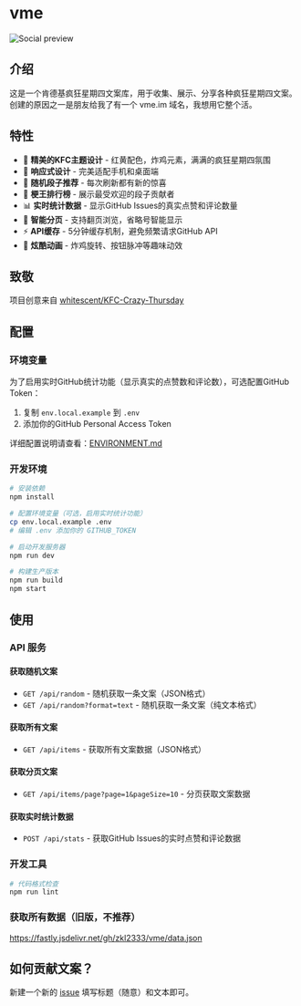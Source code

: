 # vme

![Social preview](https://repository-images.githubusercontent.com/784130959/c8f54bbe-3f0e-4588-8928-e02702b946e5)

## 介绍

这是一个肯德基疯狂星期四文案库，用于收集、展示、分享各种疯狂星期四文案。
创建的原因之一是朋友给我了有一个 vme.im 域名，我想用它整个活。

## 特性

- 🍗 **精美的KFC主题设计** - 红黄配色，炸鸡元素，满满的疯狂星期四氛围
- 📱 **响应式设计** - 完美适配手机和桌面端
- 🎲 **随机段子推荐** - 每次刷新都有新的惊喜
- 👑 **梗王排行榜** - 展示最受欢迎的段子贡献者
- 📊 **实时统计数据** - 显示GitHub Issues的真实点赞和评论数量
- 📄 **智能分页** - 支持翻页浏览，省略号智能显示
- ⚡ **API缓存** - 5分钟缓存机制，避免频繁请求GitHub API
- 🎨 **炫酷动画** - 炸鸡旋转、按钮脉冲等趣味动效

## 致敬

项目创意来自 [whitescent/KFC-Crazy-Thursday](https://github.com/whitescent/KFC-Crazy-Thursday)

## 配置

### 环境变量

为了启用实时GitHub统计功能（显示真实的点赞数和评论数），可选配置GitHub Token：

1. 复制 `env.local.example` 到 `.env`
2. 添加你的GitHub Personal Access Token

详细配置说明请查看：[ENVIRONMENT.md](./ENVIRONMENT.md)

### 开发环境

```bash
# 安装依赖
npm install

# 配置环境变量（可选，启用实时统计功能）
cp env.local.example .env
# 编辑 .env 添加你的 GITHUB_TOKEN

# 启动开发服务器
npm run dev

# 构建生产版本
npm run build
npm start
```

## 使用

### API 服务

#### 获取随机文案
- `GET /api/random` - 随机获取一条文案（JSON格式）
- `GET /api/random?format=text` - 随机获取一条文案（纯文本格式）

#### 获取所有文案
- `GET /api/items` - 获取所有文案数据（JSON格式）

#### 获取分页文案
- `GET /api/items/page?page=1&pageSize=10` - 分页获取文案数据

#### 获取实时统计数据
- `POST /api/stats` - 获取GitHub Issues的实时点赞和评论数据

### 开发工具

```bash
# 代码格式检查
npm run lint
```

### 获取所有数据（旧版，不推荐）

https://fastly.jsdelivr.net/gh/zkl2333/vme/data.json

## 如何贡献文案？

新建一个新的 [issue](https://github.com/zkl2333/vme/issues/new?assignees=&labels=%E6%96%87%E6%A1%88&projects=&template=data_provided.md&title=) 填写标题（随意）和文本即可。
